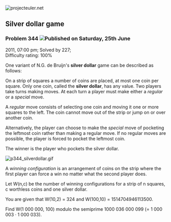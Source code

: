![projecteuler.net](images/print_page_logo.png)

## Silver dollar game

### Problem 344 ![](images/icon_info.png)Published on Saturday, 25th June
2011, 07:00 pm; Solved by 227;  
Difficulty rating: 100%

One variant of N.G. de Bruijn's **silver dollar** game can be described as
follows:

On a strip of squares a number of coins are placed, at most one coin per
square. Only one coin, called the **silver dollar**, has any value. Two
players take turns making moves. At each turn a player must make either a
_regular_ or a _special_ move.

A _regular_ move consists of selecting one coin and moving it one or more
squares to the left. The coin cannot move out of the strip or jump on or over
another coin.

Alternatively, the player can choose to make the _special_ move of pocketing
the leftmost coin rather than making a regular move. If no regular moves are
possible, the player is forced to pocket the leftmost coin.

The winner is the player who pockets the silver dollar.

![p344_silverdollar.gif](project/images/p344_silverdollar.gif)  

A _winning configuration_ is an arrangement of coins on the strip where the
first player can force a win no matter what the second player does.

Let W(n,c) be the number of winning configurations for a strip of n squares, c
worthless coins and one silver dollar.

You are given that W(10,2) = 324 and W(100,10) = 1514704946113500.

Find W(1 000 000, 100) modulo the semiprime 1000 036 000 099 (= 1 000 003 · 1
000 033).

  
  

